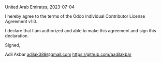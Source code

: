 United Arab Emirates, 2023-07-04

I hereby agree to the terms of the Odoo Individual Contributor License
Agreement v1.0.

I declare that I am authorized and able to make this agreement and sign this
declaration.

Signed,

Adil Akbar adilak389@gmail.com https://github.com/aadilakbar

